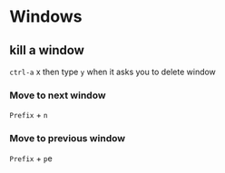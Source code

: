# Windows
## kill a window
`ctrl-a` x then type `y` when it asks you to delete window

### Move to next window
`Prefix` + `n`

### Move to previous window
`Prefix` + `p`e
